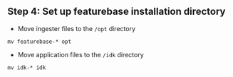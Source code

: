 ## Step 4: Set up featurebase installation directory

* Move ingester files to the `/opt` directory

```
mv featurebase-* opt
```

* Move application files to the `/idk` directory

```
mv idk-* idk
```
